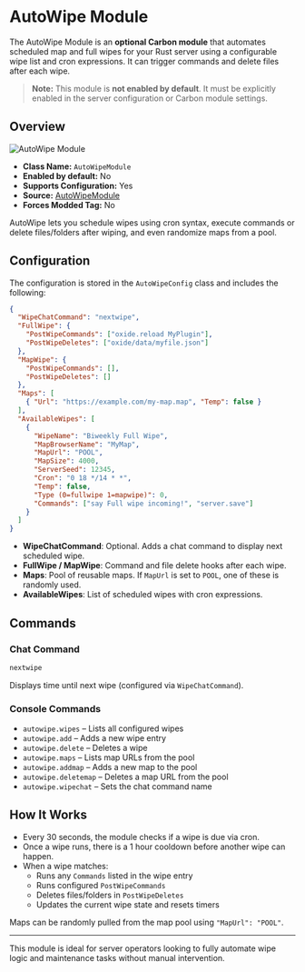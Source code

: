 # AutoWipe Module

The AutoWipe Module is an **optional Carbon module** that automates scheduled map and full wipes for your Rust server using a configurable wipe list and cron expressions. It can trigger commands and delete files after each wipe.

> **Note:** This module is **not enabled by default**. It must be explicitly enabled in the server configuration or Carbon module settings.


## Overview
![AutoWipe Module](/misc/autowipe_a.webp)

- **Class Name:** `AutoWipeModule`
- **Enabled by default:** No
- **Supports Configuration:** Yes
- **Source:** [AutoWipeModule](https://github.com/CarbonCommunity/Carbon.Modules/tree/develop/src/AutoWipeModule)
- **Forces Modded Tag:** No

AutoWipe lets you schedule wipes using cron syntax, execute commands or delete files/folders after wiping, and even randomize maps from a pool.


## Configuration
The configuration is stored in the `AutoWipeConfig` class and includes the following:

```json
{
  "WipeChatCommand": "nextwipe",
  "FullWipe": {
    "PostWipeCommands": ["oxide.reload MyPlugin"],
    "PostWipeDeletes": ["oxide/data/myfile.json"]
  },
  "MapWipe": {
    "PostWipeCommands": [],
    "PostWipeDeletes": []
  },
  "Maps": [
    { "Url": "https://example.com/my-map.map", "Temp": false }
  ],
  "AvailableWipes": [
    {
      "WipeName": "Biweekly Full Wipe",
      "MapBrowserName": "MyMap",
      "MapUrl": "POOL",
      "MapSize": 4000,
      "ServerSeed": 12345,
      "Cron": "0 18 */14 * *",
      "Temp": false,
      "Type (0=fullwipe 1=mapwipe)": 0,
      "Commands": ["say Full wipe incoming!", "server.save"]
    }
  ]
}
```

- **WipeChatCommand**: Optional. Adds a chat command to display next scheduled wipe.
- **FullWipe / MapWipe**: Command and file delete hooks after each wipe.
- **Maps**: Pool of reusable maps. If `MapUrl` is set to `POOL`, one of these is randomly used.
- **AvailableWipes**: List of scheduled wipes with cron expressions.


## Commands

### Chat Command
```csharp
nextwipe
```
Displays time until next wipe (configured via `WipeChatCommand`).

### Console Commands
- `autowipe.wipes` – Lists all configured wipes
- `autowipe.add` – Adds a new wipe entry
- `autowipe.delete` – Deletes a wipe
- `autowipe.maps` – Lists map URLs from the pool
- `autowipe.addmap` – Adds a new map to the pool
- `autowipe.deletemap` – Deletes a map URL from the pool
- `autowipe.wipechat` – Sets the chat command name


## How It Works
- Every 30 seconds, the module checks if a wipe is due via cron.
- Once a wipe runs, there is a 1 hour cooldown before another wipe can happen.
- When a wipe matches:
  - Runs any `Commands` listed in the wipe entry
  - Runs configured `PostWipeCommands`
  - Deletes files/folders in `PostWipeDeletes`
  - Updates the current wipe state and resets timers

Maps can be randomly pulled from the map pool using `"MapUrl": "POOL"`.

---

This module is ideal for server operators looking to fully automate wipe logic and maintenance tasks without manual intervention.